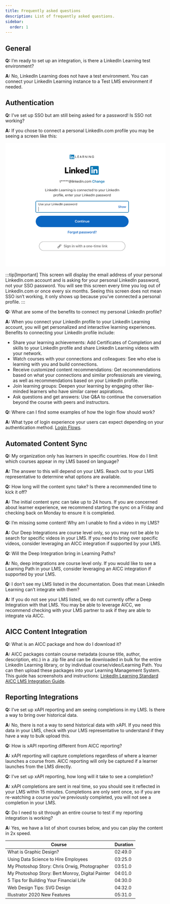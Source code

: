 ```yaml
---
title: Frequently asked questions
description: List of frequently asked questions.
sidebar:
  order: 1
---
```


## General

**Q:** I’m ready to set up an integration, is there a LinkedIn Learning test environment?

**A:** No, LinkedIn Learning does not have a test environment. You can connect your LinkedIn Learning instance to a Test LMS environment if needed.

## Authentication

**Q:** I’ve set up SSO but am still being asked for a password! Is SSO not working?

**A:** If you chose to connect a personal LinkedIn.com profile you may be seeing a screen like this:

![Connect your personal LinkedIn profile](../../../assets/images/lil-connected-profile.png)

:::tip[Important]
This screen will display the email address of your personal LinkedIn.com account and is asking for your personal LinkedIn password, not your SSO password. You will see this screen every time you log out of LinkedIn.com or once every six months. Seeing this screen does not mean SSO isn’t working, it only shows up because you’ve connected a personal profile.
:::

**Q:** What are some of the benefits to connect my personal LinkedIn profile?

**A:** When you connect your LinkedIn profile to your LinkedIn Learning account, you will get personalized and
interactive learning experiences. Benefits to connecting your LinkedIn profile include:

* Share your learning achievements: Add Certificates of Completion and skills to your LinkedIn profile and
share LinkedIn Learning videos with your network.
* Watch courses with your connections and colleagues: See who else is learning with you and build
connections.
* Receive customized content recommendations: Get recommendations based on what your connections and
similar professionals are viewing, as well as recommendations based on your LinkedIn profile.
* Join learning groups: Deepen your learning by engaging other like-minded learners who have similar career
aspirations.
* Ask questions and get answers: Use Q&A to continue the conversation beyond the course with peers and
instructors.

**Q:** Where can I find some examples of how the login flow should work?

**A:** What type of login experience your users can expect depending on your authentication method. [Login Flows](https://training.talent.linkedin.com/page/linkedin-learning-customer-resources?q=login%20flow#language_english).

## Automated Content Sync

**Q:** My organization only has learners in specific countries. How do I limit which courses appear in my LMS based on language?

**A:** The answer to this will depend on your LMS. Reach out to your LMS representative to determine what options are available.

**Q:** How long will the content sync take? Is there a recommended time to kick it off?

**A:** The initial content sync can take up to 24 hours. If you are concerned about learner experience, we recommend starting the sync on a Friday and checking back on Monday to ensure it is completed.

**Q:** I’m missing some content! Why am I unable to find a video in my LMS?

**A:** Our Deep Integrations are course level only, so you may not be able to search for specific videos in your LMS. If you need to bring over specific videos, consider leveraging an AICC integration if supported by your LMS.

**Q:** Will the Deep Integration bring in Learning Paths?

**A:** No, deep integrations are course level only. If you would like to see a Learning Path in your LMS, consider leveraging an AICC integration if supported by your LMS.

**Q:** I don’t see my LMS listed in the documentation. Does that mean LinkedIn Learning can’t integrate with them?

**A:** If you do not see your LMS listed, we do not currently offer a Deep Integration with that LMS. You may be able to leverage AICC, we recommend checking with your LMS partner to ask if they are able to integrate via AICC.

## AICC Content Integration

**Q:** What is an AICC package and how do I download it?

**A:** AICC packages contain course metadata (course title, author, description, etc.) in a .zip file and can be downloaded in bulk for the entire LinkedIn Learning library, or by individual course/video/Learning Path. You can then upload these packages into your Learning Management System. This guide has screenshots and instructions: [LinkedIn Learning Standard AICC LMS Integration Guide](https://learn.microsoft.com/en-us/linkedin/learning/lms-integrations/integration-docs/standard-aicc#downloading-course-packages).

## Reporting Integrations

**Q:** I’ve set up xAPI reporting and am seeing completions in my LMS. Is there a way to bring over historical data.

**A:** No, there is not a way to send historical data with xAPI. If you need this data in your LMS, check with your LMS representative to understand if they have a way to bulk upload this.

**Q:** How is xAPI reporting different from AICC reporting?

**A:** xAPI reporting will capture completions regardless of where a learner launches a course from. AICC reporting will only be captured if a learner launches from the LMS directly.

**Q:** I’ve set up xAPI reporting, how long will it take to see a completion?

**A:** xAPI completions are sent in real time, so you should see it reflected in your LMS within 15 minutes. Completions are only sent once, so if you are re-watching a course you’ve previously completed, you will not see a completion in your LMS.

**Q:** Do I need to sit through an entire course to test if my reporting integration is working?

**A:** Yes, we have a list of short courses below, and you can play the content in 2x speed.

| Course |	Duration |
| ----------- | ----------- |
| What is Graphic Design? | 02:49.0 |
| Using Data Science to Hire Employees | 03:25.0 |
| My Photoshop Story: Chris Orwig, Photographer | 03:51.0 |
| My Photoshop Story: Bert Monroy, Digital Painter | 04:01.0 |
| 5 Tips for Building Your Financial Life | 04:30.0 |
| Web Design Tips: SVG Design | 04:32.0 |
| Illustrator 2020 New Features	| 05:31.0 |